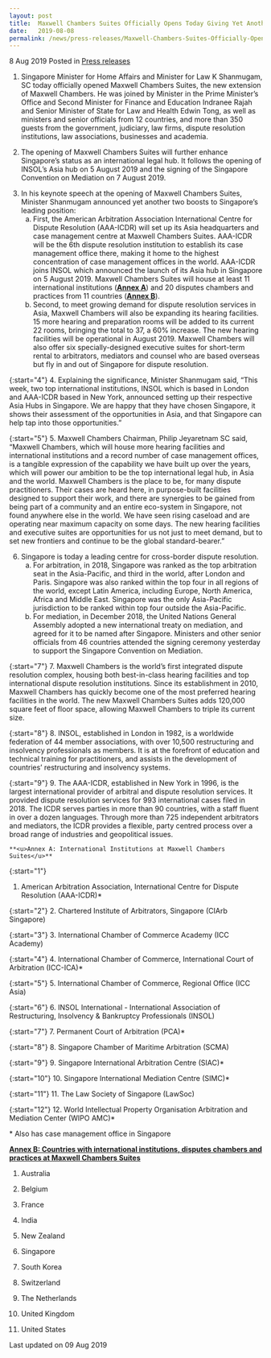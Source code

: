 ```yaml
---
layout: post
title:  Maxwell Chambers Suites Officially Opens Today Giving Yet Another Boost to Singapore’s Legal Hub Position
date:   2019-08-08
permalink: /news/press-releases/Maxwell-Chambers-Suites-Officially-Opens-Today-Giving-Yet-Another-Boost-to-Singapore-Legal-Hub-Position
---
```




8 Aug 2019 Posted in [Press releases](/news/press-releases) 

 1. Singapore Minister for Home Affairs and Minister for Law K Shanmugam, SC today officially opened Maxwell Chambers Suites, the new extension of Maxwell Chambers. He was joined by Minister in the Prime Minister’s Office and Second Minister for Finance and Education Indranee Rajah and Senior Minister of State for Law and Health Edwin Tong, as well as ministers and senior officials from 12 countries, and more than 350 guests from the government, judiciary, law firms, dispute resolution institutions, law associations, businesses and academia.
 
 2. The opening of Maxwell Chambers Suites will further enhance Singapore’s status as an international legal hub. It follows the opening of INSOL’s Asia hub on 5 August 2019 and the signing of the Singapore Convention on Mediation on 7 August 2019.    
 
 <ol start="3">
 <li>In his keynote speech at the opening of Maxwell Chambers Suites, Minister Shanmugam announced yet another two boosts to Singapore’s leading position:
 <ol style="list-style-type: lower-alpha">
 <li>First, the American Arbitration Association International Centre for Dispute Resolution (AAA-ICDR) will set up its Asia headquarters and case management centre at Maxwell Chambers Suites. AAA-ICDR will be the 6th dispute resolution institution to establish its case management office there, making it home to the highest concentration of case management offices in the world. AAA-ICDR joins INSOL which announced the launch of its Asia hub in Singapore on 5 August 2019. Maxwell Chambers Suites will house at least 11 international institutions (<strong><u>Annex A</u></strong>) and 20 disputes chambers and practices from 11 countries (<strong><u>Annex B</u></strong>).</li>
 <li>Second, to meet growing demand for dispute resolution services in Asia, Maxwell Chambers will also be expanding its hearing facilities. 15 more hearing and preparation rooms will be added to its current 22 rooms, bringing the total to 37, a 60% increase. The new hearing facilities will be operational in August 2019. Maxwell Chambers will also offer six specially-designed executive suites for short-term rental to arbitrators, mediators and counsel who are based overseas but fly in and out of Singapore for dispute resolution.</li>
 </ol>
 </li>
 </ol>
 
 
 {:start="4"}
 4. Explaining the significance, Minister Shanmugam said, “This week, two top international institutions, INSOL which is based in London and AAA-ICDR based in New York, announced setting up their respective Asia Hubs in Singapore. We are happy that they have chosen Singapore, it shows their assessment of the opportunities in Asia, and that Singapore can help tap into those opportunities.”

 {:start="5"}
 5. Maxwell Chambers Chairman, Philip Jeyaretnam SC said, “Maxwell Chambers, which will house more hearing facilities and international institutions and a record number of case management offices, is a tangible expression of the capability we have built up over the years, which will power our ambition to be the top international legal hub, in Asia and the world. Maxwell Chambers is the place to be, for many dispute practitioners. Their cases are heard here, in purpose-built facilities designed to support their work, and there are synergies to be gained from being part of a community and an entire eco-system in Singapore, not found anywhere else in the world. We have seen rising caseload and are operating near maximum capacity on some days. The new hearing facilities and executive suites are opportunities for us not just to meet demand, but to set new frontiers and continue to be the global standard-bearer.”
 
 <ol start="6">
 <li>Singapore is today a leading centre for cross-border dispute resolution.

 <ol style="list-style-type: lower-alpha">

 <li>For arbitration, in 2018, Singapore was ranked as the top arbitration seat in the Asia-Pacific, and third in the world, after London and Paris. Singapore was also ranked within the top four in all regions of the world, except Latin America, including Europe, North America, Africa and Middle East. Singapore was the only Asia-Pacific jurisdiction to be ranked within top four outside the Asia-Pacific. </li>
 
 <li>For mediation, in December 2018, the United Nations General Assembly adopted a new international treaty on mediation, and agreed for it to be named after Singapore. Ministers and other senior officials from 46 countries attended the signing ceremony yesterday to support the Singapore Convention on Mediation. </li>
 </ol>
 </li> 
 </ol>

 

 
 {:start="7"}
 7. Maxwell Chambers is the world’s first integrated dispute resolution complex, housing both best-in-class hearing facilities and top international dispute resolution institutions. Since its establishment in 2010, Maxwell Chambers has quickly become one of the most preferred hearing facilities in the world. The new Maxwell Chambers Suites adds 120,000 square feet of floor space, allowing Maxwell Chambers to triple its current size.
 
 {:start="8"}
 8. INSOL, established in London in 1982, is a worldwide federation of 44 member associations, with over 10,500 restructuring and insolvency professionals as members. It is at the forefront of education and technical training for practitioners, and assists in the development of countries’ restructuring and insolvency systems.
 
 {:start="9"}
 9. The AAA-ICDR, established in New York in 1996, is the largest international provider of arbitral and dispute resolution services. It provided dispute resolution services for 993 international cases filed in 2018. The ICDR serves parties in more than 90 countries, with a staff fluent in over a dozen languages. Through more than 725 independent arbitrators and mediators, the ICDR provides a flexible, party centred process over a broad range of industries and geopolitical issues. 
    
    **<u>Annex A: International Institutions at Maxwell Chambers Suites</u>** 

 {:start="1"}
 1. American Arbitration Association, International Centre for Dispute Resolution (AAA-ICDR)*
 
 {:start="2"}
 2. Chartered Institute of Arbitrators, Singapore (CIArb Singapore)
 
 {:start="3"}
 3. International Chamber of Commerce Academy (ICC Academy)
 
 {:start="4"}
 4. International Chamber of Commerce, International Court of Arbitration (ICC-ICA)*
 
 {:start="5"}
 5. International Chamber of Commerce, Regional Office (ICC Asia)
 
 {:start="6"}
 6. INSOL International - International Association of Restructuring, Insolvency & Bankruptcy Professionals (INSOL)
 
 {:start="7"}
 7. Permanent Court of Arbitration (PCA)*
 
 {:start="8"}
 8. Singapore Chamber of Maritime Arbitration (SCMA)
 
 {:start="9"}
 9. Singapore International Arbitration Centre (SIAC)*

{:start="10"}
10. Singapore International Mediation Centre (SIMC)*
 
{:start="11"} 
11. The Law Society of Singapore (LawSoc)
 
{:start="12"} 
12. World Intellectual Property Organisation Arbitration and Mediation Center (WIPO AMC)*
                            
&#42; Also has case management office in Singapore
    


   **<u>Annex B: Countries with international institutions, disputes chambers and practices at Maxwell Chambers Suites</u>**
 1. Australia
 
 2. Belgium
 
 3. France
 
 4. India
 
 5. New Zealand
 
 6. Singapore
 
 7. South Korea
 
 8. Switzerland
 
 9. The Netherlands
 
10. United Kingdom
 
11. United States


<p class="right-side-updated">Last updated on 09 Aug 2019</p> 


     

